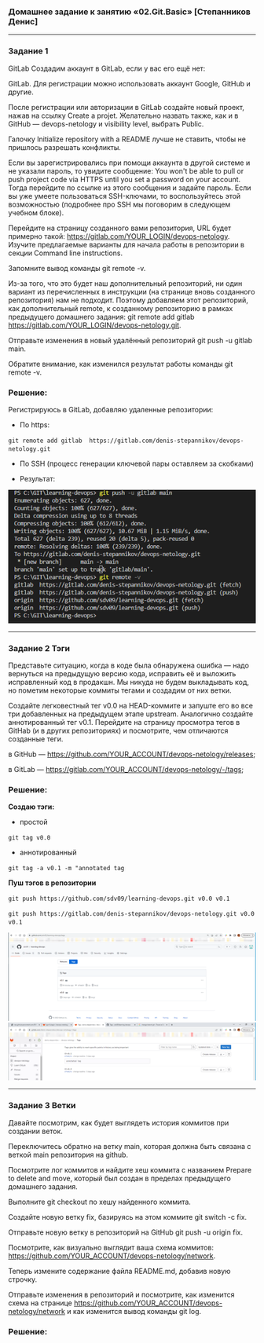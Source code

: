 ### Домашнее задание к занятию «02.Git.Basic» [Степанников Денис]

---

### Задание 1

GitLab
Создадим аккаунт в GitLab, если у вас его ещё нет:

GitLab. Для регистрации можно использовать аккаунт Google, GitHub и другие.

После регистрации или авторизации в GitLab создайте новый проект, нажав на ссылку Create a projet. Желательно назвать также, как и в GitHub — devops-netology и visibility level, выбрать Public.

Галочку Initialize repository with a README лучше не ставить, чтобы не пришлось разрешать конфликты.

Если вы зарегистрировались при помощи аккаунта в другой системе и не указали пароль, то увидите сообщение: You won't be able to pull or push project code via HTTPS until you set a password on your account. Тогда перейдите по ссылке из этого сообщения и задайте пароль. Если вы уже умеете пользоваться SSH-ключами, то воспользуйтесь этой возможностью (подробнее про SSH мы поговорим в следующем учебном блоке).

Перейдите на страницу созданного вами репозитория, URL будет примерно такой: https://gitlab.com/YOUR_LOGIN/devops-netology. Изучите предлагаемые варианты для начала работы в репозитории в секции Command line instructions.

Запомните вывод команды git remote -v.

Из-за того, что это будет наш дополнительный репозиторий, ни один вариант из перечисленных в инструкции (на странице вновь созданного репозитория) нам не подходит. Поэтому добавляем этот репозиторий, как дополнительный remote, к созданному репозиторию в рамках предыдущего домашнего задания: git remote add gitlab https://gitlab.com/YOUR_LOGIN/devops-netology.git.

Отправьте изменения в новый удалённый репозиторий git push -u gitlab main.

Обратите внимание, как изменился результат работы команды git remote -v.

### Решение:

Регистрируюсь в GitLab, добавляю удаленные репозитории:

- По https:

`git remote add gitlab  https://gitlab.com/denis-stepannikov/devops-netology.git`

- По SSH (процесс генерации ключевой пары оставляем за скобками)

- Результат:

![02 Task #01-1](screenshots/02.01.01.png) 

---

### Задание 2 Тэги

Представьте ситуацию, когда в коде была обнаружена ошибка — надо вернуться на предыдущую версию кода, исправить её и выложить исправленный код в продакшн. Мы никуда не будем выкладывать код, но пометим некоторые коммиты тегами и создадим от них ветки.

Создайте легковестный тег v0.0 на HEAD-коммите и запуште его во все три добавленных на предыдущем этапе upstream.
Аналогично создайте аннотированный тег v0.1.
Перейдите на страницу просмотра тегов в GitHab (и в других репозиториях) и посмотрите, чем отличаются созданные теги.

в GitHub — https://github.com/YOUR_ACCOUNT/devops-netology/releases;

в GitLab — https://gitlab.com/YOUR_ACCOUNT/devops-netology/-/tags;

### Решение:

**Создаю тэги:**

- простой

`git tag v0.0`

- аннотированный

`git tag -a v0.1 -m "annotated tag`

**Пуш тэгов в репозитории**

`git push https://github.com/sdv09/learning-devops.git v0.0 v0.1`

`git push https://gitlab.com/denis-stepannikov/devops-netology.git v0.0 v0.1`


![02 Task #02-1](screenshots/02.02.01.png)
![02 Task #02-2](screenshots/02.02.02.png)

---

### Задание 3 Ветки

Давайте посмотрим, как будет выглядеть история коммитов при создании веток.

Переключитесь обратно на ветку main, которая должна быть связана с веткой main репозитория на github.

Посмотрите лог коммитов и найдите хеш коммита с названием Prepare to delete and move, который был создан в пределах предыдущего домашнего задания.

Выполните git checkout по хешу найденного коммита.

Создайте новую ветку fix, базируясь на этом коммите git switch -c fix.

Отправьте новую ветку в репозиторий на GitHub git push -u origin fix.

Посмотрите, как визуально выглядит ваша схема коммитов: https://github.com/YOUR_ACCOUNT/devops-netology/network.

Теперь измените содержание файла README.md, добавив новую строчку.

Отправьте изменения в репозиторий и посмотрите, как изменится схема на странице https://github.com/YOUR_ACCOUNT/devops-netology/network и как изменится вывод команды git log.

### Решение: